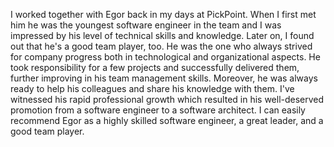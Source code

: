 I worked together with Egor back in my days at PickPoint. When I first met him he was the youngest software engineer in the team and I was impressed by his level of technical skills and knowledge. Later on, I found out that he's a good team player, too. He was the one who always strived for company progress both in technological and organizational aspects. He took responsibility for a few projects and successfully delivered them, further improving in his team management skills. Moreover, he was always ready to help his colleagues and share his knowledge with them. I've witnessed his rapid professional growth which resulted in his well-deserved promotion from a software engineer to a software architect. I can easily recommend Egor as a highly skilled software engineer, a great leader, and a good team player.